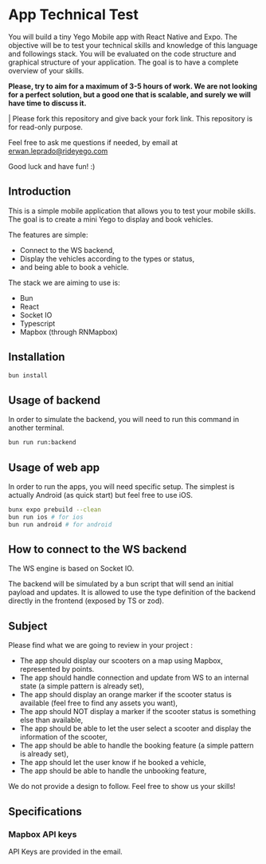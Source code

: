 # App Technical Test

You will build a tiny Yego Mobile app with React Native and Expo. The objective will be to test your technical skills and knowledge of this language and followings stack. You will be evaluated on the code structure and graphical structure of your application. The goal is to have a complete overview of your skills.

**Please, try to aim for a maximum of 3-5 hours of work. We are not looking for a perfect solution, but a good one that is scalable, and surely we will have time to discuss it.**

| Please fork this repository and give back your fork link. This repository is for read-only purpose.

Feel free to ask me questions if needed, by email at <erwan.leprado@rideyego.com>

Good luck and have fun! :)

## Introduction

This is a simple mobile application that allows you to test your mobile skills.
The goal is to create a mini Yego to display and book vehicles.

The features are simple:

- Connect to the WS backend,
- Display the vehicles according to the types or status,
- and being able to book a vehicle.

The stack we are aiming to use is:

- Bun
- React
- Socket IO
- Typescript
- Mapbox (through RNMapbox)

## Installation

```bash
bun install
```

## Usage of backend

In order to simulate the backend, you will need to run this command in another terminal.

```bash
bun run run:backend
```

## Usage of web app

In order to run the apps, you will need specific setup.
The simplest is actually Android (as quick start) but feel free to use iOS.

```bash
bunx expo prebuild --clean
bun run ios # for ios
bun run android # for android
```

## How to connect to the WS backend

The WS engine is based on Socket IO.

The backend will be simulated by a bun script that will send an initial payload and updates.
It is allowed to use the type definition of the backend directly in the frontend (exposed by TS or zod).

## Subject

Please find what we are going to review in your project :

- The app should display our scooters on a map using Mapbox, represented by points.
- The app should handle connection and update from WS to an internal state (a simple pattern is already set),
- The app should display an orange marker if the scooter status is available (feel free to find any assets you want),
- The app should NOT display a marker if the scooter status is something else than available,
- The app should be able to let the user select a scooter and display the information of the scooter,
- The app should be able to handle the booking feature (a simple pattern is already set),
- The app should let the user know if he booked a vehicle,
- The app should be able to handle the unbooking feature,

We do not provide a design to follow. Feel free to show us your skills!

## Specifications

### Mapbox API keys

API Keys are provided in the email.

